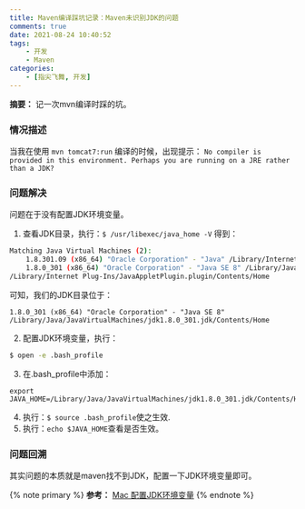 ```yaml
---
title: Maven编译踩坑记录：Maven未识别JDK的问题
comments: true
date: 2021-08-24 10:40:52
tags:
    - 开发
    - Maven
categories:
    - [指尖飞舞, 开发]
---
```

__摘要：__
记一次mvn编译时踩的坑。
<!-- more -->

### 情况描述

当我在使用 `mvn tomcat7:run` 编译的时候，出现提示：
`No compiler is provided in this environment. Perhaps you are running on a JRE rather than a JDK?`

### 问题解决
问题在于没有配置JDK环境变量。
1. 查看JDK目录，执行：`$ /usr/libexec/java_home -V`
得到：
```bash
Matching Java Virtual Machines (2):
    1.8.301.09 (x86_64) "Oracle Corporation" - "Java" /Library/Internet Plug-Ins/JavaAppletPlugin.plugin/Contents/Home
    1.8.0_301 (x86_64) "Oracle Corporation" - "Java SE 8" /Library/Java/JavaVirtualMachines/jdk1.8.0_301.jdk/Contents/Home
/Library/Internet Plug-Ins/JavaAppletPlugin.plugin/Contents/Home
```
可知，我们的JDK目录位于：
```
1.8.0_301 (x86_64) "Oracle Corporation" - "Java SE 8" /Library/Java/JavaVirtualMachines/jdk1.8.0_301.jdk/Contents/Home
```
2. 配置JDK环境变量，执行：
```bash
$ open -e .bash_profile
```
3. 在.bash_profile中添加：
```
export JAVA_HOME=/Library/Java/JavaVirtualMachines/jdk1.8.0_301.jdk/Contents/Home
```
4. 执行：`$ source .bash_profile`使之生效.
5. 执行：`echo $JAVA_HOME`查看是否生效。

### 问题回溯

其实问题的本质就是maven找不到JDK，配置一下JDK环境变量即可。

{% note primary %}
__参考：__ [Mac 配置JDK环境变量](https://juejin.cn/post/6844903878694010893)
{% endnote %}